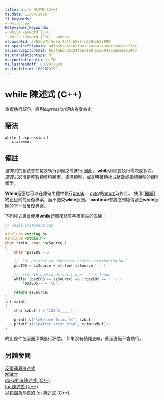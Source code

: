 ```yaml
---
title: while 陳述式 (C++)
ms.date: 11/04/2016
f1_keywords:
- while_cpp
helpviewer_keywords:
- while keyword [C++]
- while keyword [C++], syntax
ms.assetid: 358dbe76-5e5e-4af5-b575-c2293c636899
ms.openlocfilehash: 0dfbbb2865c9cf0a23b04ce213a0e739e29c27da
ms.sourcegitcommit: 857fa6b530224fa6c18675138043aba9aa0619fb
ms.translationtype: MT
ms.contentlocale: zh-TW
ms.lasthandoff: 03/24/2020
ms.locfileid: "80187319"
---
```

# <a name="while-statement-c"></a>while 陳述式 (C++)

重複執行*語句*，直到*expression*評估為零為止。

## <a name="syntax"></a>語法

```
while ( expression )
   statement
```

## <a name="remarks"></a>備註

*運算式*的測試會在每次執行迴圈之前進行;因此， **while**迴圈會執行零次或多次。 *運算式*必須是整數類資料類型、指標類型，或是明確轉換成整數或指標類型的類別類型。

**While**迴圈也可以在語句主體中執行[break](../cpp/break-statement-cpp.md)、 [goto](../cpp/goto-statement-cpp.md)或[return](../cpp/return-statement-cpp.md)時終止。 使用 [[繼續](../cpp/continue-statement-cpp.md)] 終止目前的反復專案，而不結束**while**迴圈。 **continue**會將控制權傳遞至**while**迴圈的下一個反復專案。

下列程式碼會使用**while**迴圈來修剪字串尾端的底線：

```cpp
// while_statement.cpp

#include <string.h>
#include <stdio.h>
char *trim( char *szSource )
{
    char *pszEOS = 0;

    //  Set pointer to character before terminating NULL
    pszEOS = szSource + strlen( szSource ) - 1;

    //  iterate backwards until non '_' is found
    while( (pszEOS >= szSource) && (*pszEOS == '_') )
        *pszEOS-- = '\0';

    return szSource;
}
int main()
{
    char szbuf[] = "12345_____";

    printf_s("\nBefore trim: %s", szbuf);
    printf_s("\nAfter trim: %s\n", trim(szbuf));
}
```

終止條件在迴圈頂端進行評估。 如果沒有結尾底線，此迴圈絕不會執行。

## <a name="see-also"></a>另請參閱

[反覆運算陳述式](../cpp/iteration-statements-cpp.md)<br/>
[關鍵字](../cpp/keywords-cpp.md)<br/>
[do-while 陳述式 (C++)](../cpp/do-while-statement-cpp.md)<br/>
[for 陳述式 (C++)](../cpp/for-statement-cpp.md)<br/>
[以範圍為基礎的 for 陳述式 (C++)](../cpp/range-based-for-statement-cpp.md)
